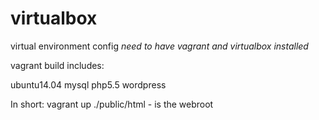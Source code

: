 # virtualbox
virtual environment config
*need to have vagrant and virtualbox installed*


vagrant build includes:

ubuntu14.04
mysql
php5.5
wordpress


In short:
vagrant up
./public/html - is the webroot


